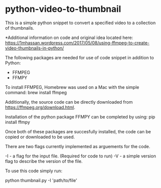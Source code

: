 # python-video-to-thumbnail

This is a simple python snippet to convert a specified video to a collection of thumbnails.

*Additional information on code and original idea located here:
https://1mhassan.wordpress.com/2017/05/08/using-ffmpeg-to-create-video-thumbnails-in-python/

The following packages are needed for use of code snippet in addition to Python:

- FFMPEG
- FFMPY

To install FFMPEG, Homebrew was used on a Mac with the simple command:
    brew install ffmpeg

Additionally, the source code can be directly downloaded from https://ffmpeg.org/download.html.

Installation of the python package FFMPY can be completed by using:
    pip install ffmpy

Once both of these packages are succesfully installed, the code can be copied or downloaded to be used.

There are two flags currently implemented as arguements for the code.

-I - a flag for the input file. (Required for code to run)
-V - a simple version flag to describe the version of the file.

To use this code simply run:

python thumbnail.py -I 'path/to/file'




